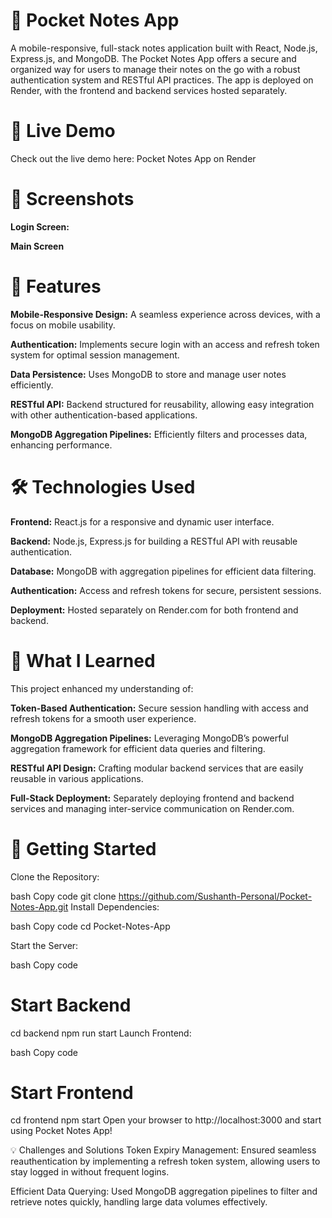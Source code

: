 # 📓 Pocket Notes App
A mobile-responsive, full-stack notes application built with React, Node.js, Express.js, and MongoDB. The Pocket Notes App offers a secure and organized way for users to manage their notes on the go with a robust authentication system and RESTful API practices. The app is deployed on Render, with the frontend and backend services hosted separately.

# 🚀 Live Demo
Check out the live demo here: Pocket Notes App on Render

# 📸 Screenshots
**Login Screen:**


**Main Screen**


# 🌟 Features
**Mobile-Responsive Design:** A seamless experience across devices, with a focus on mobile usability.

**Authentication:** Implements secure login with an access and refresh token system for optimal session management.

**Data Persistence:** Uses MongoDB to store and manage user notes efficiently.

**RESTful API:** Backend structured for reusability, allowing easy integration with other authentication-based applications.

**MongoDB Aggregation Pipelines:** Efficiently filters and processes data, enhancing performance.

# 🛠️ Technologies Used
**Frontend:** React.js for a responsive and dynamic user interface.

**Backend:** Node.js, Express.js for building a RESTful API with reusable authentication.

**Database:** MongoDB with aggregation pipelines for efficient data filtering.

**Authentication:** Access and refresh tokens for secure, persistent sessions.

**Deployment:** Hosted separately on Render.com for both frontend and backend.

# 🧠 What I Learned
This project enhanced my understanding of:

**Token-Based Authentication:** Secure session handling with access and refresh tokens for a smooth user experience.

**MongoDB Aggregation Pipelines:** Leveraging MongoDB’s powerful aggregation framework for efficient data queries and filtering.

**RESTful API Design:** Crafting modular backend services that are easily reusable in various applications.

**Full-Stack Deployment:** Separately deploying frontend and backend services and managing inter-service communication on Render.com.

# 🚀 Getting Started
Clone the Repository:

bash
Copy code
git clone https://github.com/Sushanth-Personal/Pocket-Notes-App.git
Install Dependencies:

bash
Copy code
cd Pocket-Notes-App

Start the Server:

bash
Copy code
# Start Backend
cd backend
npm run start
Launch Frontend:

bash
Copy code
# Start Frontend
cd frontend
npm start
Open your browser to http://localhost:3000 and start using Pocket Notes App!

💡 Challenges and Solutions
Token Expiry Management: Ensured seamless reauthentication by implementing a refresh token system, allowing users to stay logged in without frequent logins.

Efficient Data Querying: Used MongoDB aggregation pipelines to filter and retrieve notes quickly, handling large data volumes effectively.
